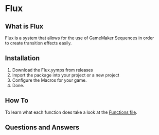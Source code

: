 # Flux

## What is Flux

Flux is a system that allows for the use of GameMaker Sequences in order to create transition effects easily. 

## Installation

1. Download the Flux.yymps from releases
2. Import the package into your project or a new project
3. Configure the Macros for your game.
4. Done.

## How To

To learn what each function does take a look at the [Functions file]("https://github.com/foolslynx/flux/functions.md").

## Questions and Answers